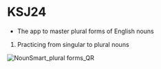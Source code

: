 # KSJ24
- The app to master plural forms of English nouns 
1. Practicing from singular to plural nouns 

![NounSmart_plural forms_QR](https://github.com/kwonsungja/KSJ24/blob/main/images/qr_NounSmart_irregulars.png)
